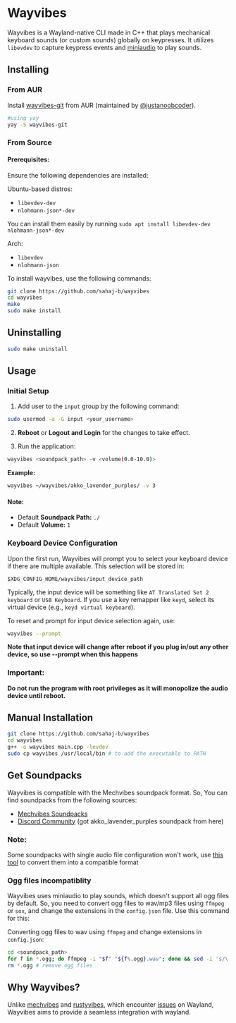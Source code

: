 # Wayvibes

Wayvibes is a Wayland-native CLI made in C++ that plays mechanical keyboard sounds (or custom sounds) globally on keypresses. It utilizes `libevdev` to capture keypress events and [miniaudio](https://miniaud.io) to play sounds.

## Installing
### From AUR
Install [wayvibes-git](https://aur.archlinux.org/packages/wayvibes-git) from AUR (maintained by  [@justanoobcoder](https://www.github.com/justanoobcoder)).

```bash
#using yay
yay -S wayvibes-git
```

### From Source
#### Prerequisites:
Ensure the following dependencies are installed:

Ubuntu-based distros:
- `libevdev-dev`
- `nlohmann-json*-dev`

You can install them easily by running
`sudo apt install libevdev-dev nlohmann-json*-dev`

Arch:
- `libevdev`
- `nlohmann-json`

To install wayvibes, use the following commands: 

```bash
git clone https://github.com/sahaj-b/wayvibes
cd wayvibes
make
sudo make install
```

## Uninstalling
```bash
sudo make uninstall
```

## Usage

### Initial Setup
1. Add user to the `input` group by the following command:

```bash
sudo usermod -a -G input <your_username>
```

2. **Reboot** or **Logout and Login** for the changes to take effect.

3. Run the application:

```bash
wayvibes <soundpack_path> -v <volume(0.0-10.0)>
```

**Example:** 

```bash
wayvibes ~/wayvibes/akko_lavender_purples/ -v 3
```

#### Note:
- Default **Soundpack Path:** `./`
- Default **Volume:** `1`

### Keyboard Device Configuration
Upon the first run, Wayvibes will prompt you to select your keyboard device if there are multiple available. This selection will be stored in:

`$XDG_CONFIG_HOME/wayvibes/input_device_path`

Typically, the input device will be something like `AT Translated Set 2 keyboard` or `USB Keyboard`. If you use a key remapper like `keyd`, select its virtual device (e.g., `keyd virtual keyboard`).

To reset and prompt for input device selection again, use:

```bash 
wayvibes --prompt
```

**Note that input device will change after reboot if you plug in/out any other device, so use --prompt when this happens**


### **Important**:
**Do not run the program with root privileges as it will monopolize the audio device until reboot.**

## Manual Installation
```bash
git clone https://github.com/sahaj-b/wayvibes
cd wayvibes
g++ -o wayvibes main.cpp -levdev
sudo cp wayvibes /usr/local/bin # to add the executable to PATH
```

## Get Soundpacks

Wayvibes is compatible with the Mechvibes soundpack format. So, You can find soundpacks from the following sources:

- [Mechvibes Soundpacks](https://docs.google.com/spreadsheets/d/1PimUN_Qn3CWqfn-93YdVW8OWy8nzpz3w3me41S8S494)
- [Discord Community](https://discord.com/invite/MMVrhWxa4w) (got akko_lavender_purples soundpack from here)

### Note:
Some soundpacks with single audio file configuration won't work, use [this tool](https://github.com/KunalBagaria/packfixer-rustyvibes) to convert them into a compatible format

### Ogg files incompatiblity
Wayvibes uses miniaudio to play sounds, which doesn't support all ogg files by default. So, you need to convert ogg files to wav/mp3 files using `ffmpeg` or `sox`, and change the extensions in the `config.json` file. Use this command for this:

Converting ogg files to wav using `ffmpeg` and change extensions in `config.json`:

```bash
cd <soundpack_path>
for f in *.ogg; do ffmpeg -i "$f" "${f%.ogg}.wav"; done && sed -i 's/\.ogg/\.wav/g' config.json
rm *.ogg # remove ogg files
```

## Why Wayvibes?

Unlike [mechvibes](https://mechvibes.com) and [rustyvibes](https://github.com/KunalBagaria/rustyvibes), which encounter [issues](https://github.com/KunalBagaria/rustyvibes/issues/23) on Wayland, Wayvibes aims to provide a seamless integration with wayland.
